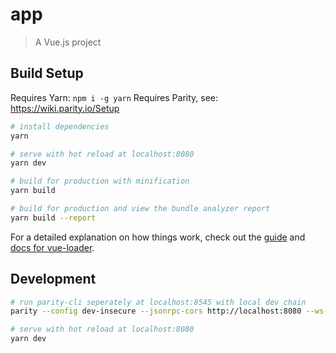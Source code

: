 # app

> A Vue.js project

## Build Setup

Requires Yarn: `npm i -g yarn`
Requires Parity, see: https://wiki.parity.io/Setup

``` bash
# install dependencies
yarn

# serve with hot reload at localhost:8080
yarn dev

# build for production with minification
yarn build

# build for production and view the bundle analyzer report
yarn build --report
```

For a detailed explanation on how things work, check out the [guide](http://vuejs-templates.github.io/webpack/) and [docs for vue-loader](http://vuejs.github.io/vue-loader).


## Development

```bash
# run parity-cli seperately at localhost:8545 with local dev chain
parity --config dev-insecure --jsonrpc-cors http://localhost:8080 --ws-origins http://localhost:8080

# serve with hot reload at localhost:8080
yarn dev
```

